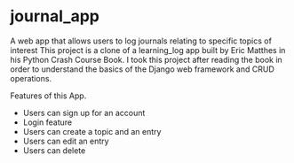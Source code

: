 # journal_app
A web app that allows users to log journals relating to specific topics of interest
This project is a clone of a learning_log app built by Eric Matthes in his Python Crash Course Book.
I took this project after reading the book in order to understand the basics of the Django web framework and CRUD operations.

Features of this App.

- Users can sign up for an account
- Login feature
- Users can create a topic and an entry
- Users can edit an entry
- Users can delete
